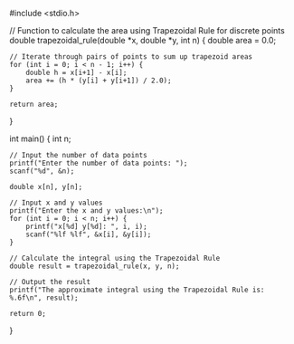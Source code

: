 #include <stdio.h>

// Function to calculate the area using Trapezoidal Rule for discrete points
double trapezoidal_rule(double *x, double *y, int n) {
    double area = 0.0;
    
    // Iterate through pairs of points to sum up trapezoid areas
    for (int i = 0; i < n - 1; i++) {
        double h = x[i+1] - x[i];
        area += (h * (y[i] + y[i+1]) / 2.0);
    }

    return area;
}

int main() {
    int n;

    // Input the number of data points
    printf("Enter the number of data points: ");
    scanf("%d", &n);

    double x[n], y[n];

    // Input x and y values
    printf("Enter the x and y values:\n");
    for (int i = 0; i < n; i++) {
        printf("x[%d] y[%d]: ", i, i);
        scanf("%lf %lf", &x[i], &y[i]);
    }

    // Calculate the integral using the Trapezoidal Rule
    double result = trapezoidal_rule(x, y, n);

    // Output the result
    printf("The approximate integral using the Trapezoidal Rule is: %.6f\n", result);

    return 0;
}
